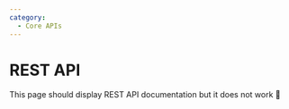 ```yaml
---
category:
  - Core APIs
---
```


# REST API

<ApiDocs />
This page should display REST API documentation but it does not work 🤷 